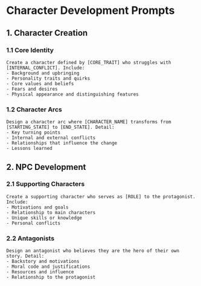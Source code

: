 # Character Development Prompts

## 1. Character Creation

### 1.1 Core Identity
```
Create a character defined by [CORE_TRAIT] who struggles with [INTERNAL_CONFLICT]. Include:
- Background and upbringing
- Personality traits and quirks
- Core values and beliefs
- Fears and desires
- Physical appearance and distinguishing features
```

### 1.2 Character Arcs
```
Design a character arc where [CHARACTER_NAME] transforms from [STARTING_STATE] to [END_STATE]. Detail:
- Key turning points
- Internal and external conflicts
- Relationships that influence the change
- Lessons learned
```

## 2. NPC Development

### 2.1 Supporting Characters
```
Create a supporting character who serves as [ROLE] to the protagonist. Include:
- Motivations and goals
- Relationship to main characters
- Unique skills or knowledge
- Personal conflicts
```

### 2.2 Antagonists
```
Design an antagonist who believes they are the hero of their own story. Detail:
- Backstory and motivations
- Moral code and justifications
- Resources and influence
- Relationship to the protagonist
```
